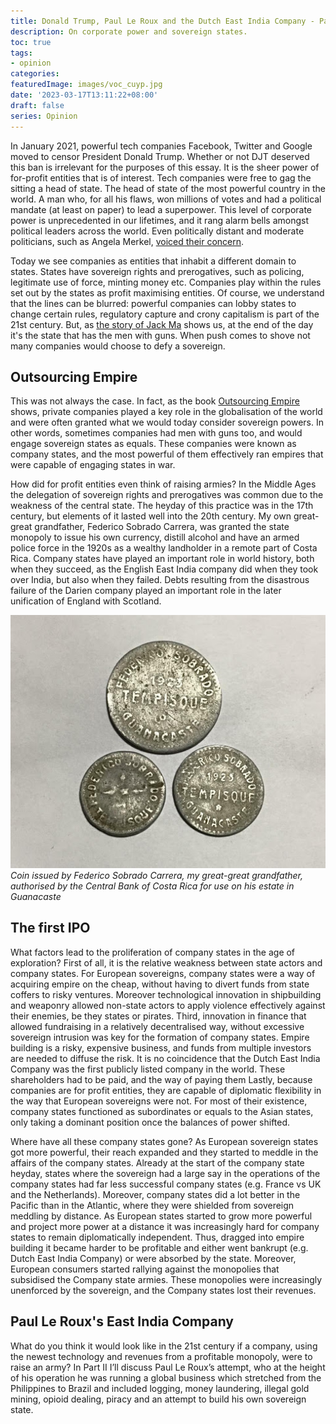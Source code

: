 ```yaml
---
title: Donald Trump, Paul Le Roux and the Dutch East India Company - Part 1
description: On corporate power and sovereign states.
toc: true
tags:
- opinion
categories:
featuredImage: images/voc_cuyp.jpg
date: '2023-03-17T13:11:22+08:00'
draft: false
series: Opinion
---
```

In January 2021, powerful tech companies Facebook, Twitter and Google moved to censor President Donald Trump. Whether or not DJT deserved this ban is irrelevant for the purposes of this essay. It is the sheer power of for-profit entities that is of interest. Tech companies were free to gag the sitting a head of state. The head of state of the most powerful country in the world. A man who, for all his flaws, won millions of votes and had a political mandate (at least on paper) to lead a superpower. This level of corporate power is unprecedented in our lifetimes, and it rang alarm bells amongst political leaders across the world. Even politically distant and moderate politicians, such as Angela Merkel, [voiced their concern](https://www.ft.com/content/6146b352-6b40-48ef-b10b-a34ad585b91a).

Today we see companies as entities that inhabit a different domain to states. States have sovereign rights and prerogatives, such as policing, legitimate use of force, minting money etc.  Companies play within the rules set out by the states as profit maximising entities. Of course, we understand that the lines can be blurred: powerful companies can lobby states to change certain rules, regulatory capture and crony capitalism is part of the 21st century. But, as [the story of Jack Ma](https://www.bbc.co.uk/news/technology-56448688) shows us, at the end of the day it's the state that has the men with guns. When push comes to shove not many companies would choose to defy a sovereign.

## Outsourcing Empire

This was not always the case. In fact, as the book [Outsourcing Empire](https://www.amazon.co.uk/Outsourcing-Empire-Company-States-Modern-World/dp/0691203512) shows, private companies played a key role in the globalisation of the world and were often granted what we would today consider sovereign powers. In other words, sometimes companies had men with guns too, and would engage sovereign states as equals. These companies were known as company states, and the most powerful of them effectively ran empires that were capable of engaging states in war.

How did for profit entities even think of raising armies? In the Middle Ages the delegation of sovereign rights and prerogatives was common due to the weakness of the central state. The heyday of this practice was in the 17th century, but elements of it lasted well into the 20th century. My own great-great grandfather, Federico Sobrado Carrera, was granted the state monopoly to issue his own currency, distill alcohol and have an armed police force in the 1920s as a wealthy landholder in a remote part of Costa Rica. Company states have played an important role in world history, both when they succeed, as the English East India company did when they took over India, but also when they failed. Debts resulting from the disastrous failure of the Darien company played an important role in the later unification of England with Scotland.  

![Coins from El Tempisque](/images/el_tempisque_coin.jpeg)
_Coin issued by Federico Sobrado Carrera, my great-great grandfather, authorised by the Central Bank of Costa Rica for use on his estate in Guanacaste_


## The first IPO

What factors lead to the proliferation of company states in the age of exploration? First of all, it is the relative weakness between state actors and company states. For European sovereigns, company states were a way of acquiring empire on the cheap, without having to divert funds from state coffers to risky ventures. Moreover technological innovation in shipbuilding and weaponry allowed non-state actors to apply violence effectively against their enemies, be they states or pirates. Third, innovation in finance that allowed fundraising in a relatively decentralised way, without excessive sovereign intrusion was key for the formation of company states. Empire building is a risky, expensive business, and funds from multiple investors are needed to diffuse the risk. It is no coincidence that the Dutch East India Company was the first publicly listed company in the world. These shareholders had to be paid, and the way of paying them Lastly, because companies are for profit entities, they are capable of diplomatic flexibility in the way that European sovereigns were not. For most of their existence, company states functioned as subordinates or equals to the Asian states, only taking a dominant position once the balances of power shifted.

Where have all these company states gone? As European sovereign states got more powerful, their reach expanded and they started to meddle in the affairs of the company states. Already at the start of the company state heyday, states where the sovereign had a large say in the operations of the company states had far less successful company states (e.g. France vs UK and the Netherlands). Moreover, company states did a lot better in the Pacific than in the Atlantic, where they were shielded from sovereign meddling by distance. As European states started to grow more powerful and project more power at a distance it was increasingly hard for company states to remain diplomatically independent. Thus, dragged into empire building it became harder to be profitable and either went bankrupt (e.g. Dutch East India Company) or were absorbed by the state. Moreover,  European consumers started rallying against the monopolies that subsidised the Company state armies. These monopolies were increasingly unenforced by the sovereign, and the Company states lost their revenues.

## Paul Le Roux's East India Company

What do you think it would look like in the 21st century if a company, using the newest technology and revenues from a profitable monopoly, were to raise an army? In Part II I’ll discuss Paul Le Roux’s attempt, who at the height of his operation he was running a global business which stretched from the Philippines to Brazil and included logging, money laundering, illegal gold mining, opioid dealing, piracy and an attempt to build his own sovereign state.
